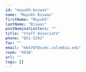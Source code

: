 ```yaml
---
id: "mayukh-biswas"
name: "Mayukh Biswas"
firstName: "Mayukh"
lastName: "Biswas"
postNominalLetters: ""
title: "Staff Associate"
phone: "851-5292"
fax: ""
email: "mb4707@cumc.columbia.edu"
room: "401B"
url: ""
tags: []
---
```

